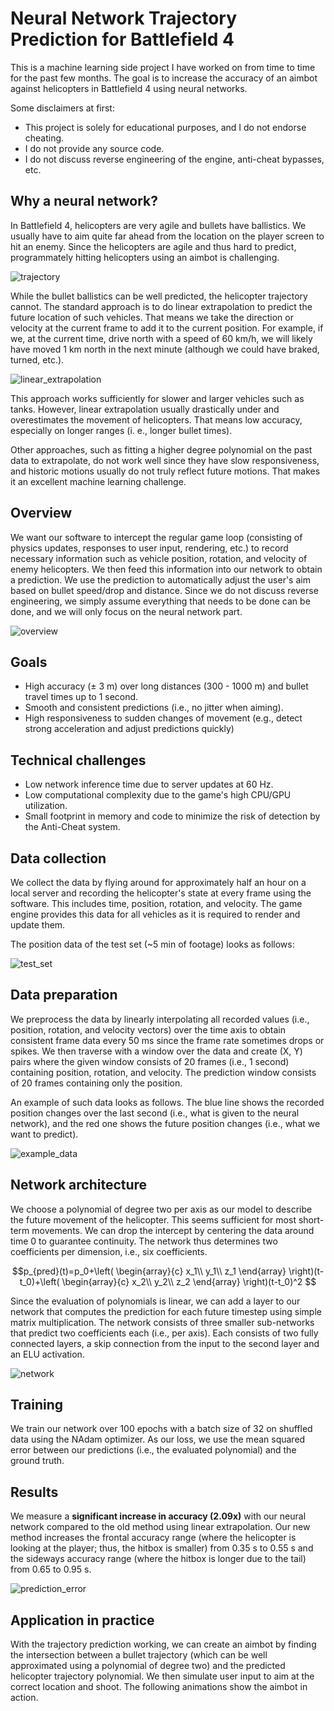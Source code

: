 # Neural Network Trajectory Prediction for Battlefield 4
This is a machine learning side project I have worked on from time to time for the past few months. The goal is to increase the accuracy of an aimbot against helicopters in Battlefield 4 using neural networks. 

Some disclaimers at first:
- This project is solely for educational purposes, and I do not endorse cheating.
- I do not provide any source code.
- I do not discuss reverse engineering of the engine, anti-cheat bypasses, etc.

## Why a neural network?

In Battlefield 4, helicopters are very agile and bullets have ballistics. We usually have to aim quite far ahead from the location on the player screen to hit an enemy. Since the helicopters are agile and thus hard to predict, programmately hitting helicopters using an aimbot is challenging.

![trajectory](https://user-images.githubusercontent.com/79590619/173610035-ddc35520-0058-4c15-a5ff-2a83794ec95c.png)

While the bullet ballistics can be well predicted, the helicopter trajectory cannot. The standard approach is to do linear extrapolation to predict the future location of such vehicles. That means we take the direction or velocity at the current frame to add it to the current position. For example, if we, at the current time, drive north with a speed of 60 km/h, we will likely have moved 1 km north in the next minute (although we could have braked, turned, etc.).

![linear_extrapolation](https://user-images.githubusercontent.com/79590619/173618459-82ad9475-f0f7-49c4-ab80-71c232e91c5b.png)

This approach works sufficiently for slower and larger vehicles such as tanks. However, linear extrapolation usually drastically under and overestimates the movement of helicopters. That means low accuracy, especially on longer ranges (i. e., longer bullet times).

Other approaches, such as fitting a higher degree polynomial on the past data to extrapolate, do not work well since they have slow responsiveness, and historic motions usually do not truly reflect future motions. That makes it an excellent machine learning challenge.

## Overview

We want our software to intercept the regular game loop (consisting of physics updates, responses to user input, rendering, etc.) to record necessary information such as vehicle position, rotation, and velocity of enemy helicopters. We then feed this information into our network to obtain a prediction. We use the prediction to automatically adjust the user's aim based on bullet speed/drop and distance. Since we do not discuss reverse engineering, we simply assume everything that needs to be done can be done, and we will only focus on the neural network part.

![overview](https://user-images.githubusercontent.com/79590619/173553307-e212fe6d-dd82-415e-a120-e70a2e524bb3.png)

## Goals
- High accuracy (± 3 m) over long distances (300 - 1000 m) and bullet travel times up to 1 second.
- Smooth and consistent predictions (i.e., no jitter when aiming).
- High responsiveness to sudden changes of movement (e.g., detect strong acceleration and adjust predictions quickly)

## Technical challenges
- Low network inference time due to server updates at 60 Hz.
- Low computational complexity due to the game's high CPU/GPU utilization.
- Small footprint in memory and code to minimize the risk of detection by the Anti-Cheat system.

## Data collection
We collect the data by flying around for approximately half an hour on a local server and recording the helicopter's state at every frame using the software. This includes time, position, rotation, and velocity. The game engine provides this data for all vehicles as it is required to render and update them.

The position data of the test set (~5 min of footage) looks as follows:

![test_set](https://user-images.githubusercontent.com/79590619/173807357-bae8b8a2-6399-460b-af17-f721ab287d77.png)

## Data preparation
We preprocess the data by linearly interpolating all recorded values (i.e., position, rotation, and velocity vectors) over the time axis to obtain consistent frame data every 50 ms since the frame rate sometimes drops or spikes. We then traverse with a window over the data and create (X, Y) pairs where the given window consists of 20 frames (i.e., 1 second) containing position, rotation, and velocity. The prediction window consists of 20 frames containing only the position.

An example of such data looks as follows. The blue line shows the recorded position changes over the last second (i.e., what is given to the neural network), and the red one shows the future position changes (i.e., what we want to predict).

![example_data](https://user-images.githubusercontent.com/79590619/173808325-0cb1c5e1-341c-4443-ad7c-7ba10105da0b.png)

## Network architecture

We choose a polynomial of degree two per axis as our model to describe the future movement of the helicopter. This seems sufficient for most short-term movements. We can drop the intercept by centering the data around time 0 to guarantee continuity. The network thus determines two coefficients per dimension, i.e., six coefficients.

$$p_{pred}(t)=p_0+\left(
\begin{array}{c}
x_1\\
y_1\\
z_1
\end{array}
\right)(t-t_0)+\left(
\begin{array}{c}
x_2\\
y_2\\
z_2
\end{array}
\right)(t-t_0)^2
$$

Since the evaluation of polynomials is linear, we can add a layer to our network that computes the prediction for each future timestep using simple matrix multiplication. The network consists of three smaller sub-networks that predict two coefficients each (i.e., per axis). Each consists of two fully connected layers, a skip connection from the input to the second layer and an ELU activation.

![network](https://user-images.githubusercontent.com/79590619/173553347-a812efc5-1f65-4b7e-9667-04958d857d87.png)

## Training

We train our network over 100 epochs with a batch size of 32 on shuffled data using the NAdam optimizer. As our loss, we use the mean squared error between our predictions (i.e., the evaluated polynomial) and the ground truth.

## Results

We measure a **significant increase in accuracy (2.09x)** with our neural network compared to the old method using linear extrapolation. Our new method increases the frontal accuracy range (where the helicopter is looking at the player; thus, the hitbox is smaller) from 0.35 s to 0.55 s and the sideways accuracy range (where the hitbox is longer due to the tail) from 0.65 to 0.95 s.

![prediction_error](https://user-images.githubusercontent.com/79590619/173598826-9e08ea87-1fbc-4b1f-83ec-b95414e94dba.png)

## Application in practice

With the trajectory prediction working, we can create an aimbot by finding the intersection between a bullet trajectory (which can be well approximated using a polynomial of degree two) and the predicted helicopter trajectory polynomial. We then simulate user input to aim at the correct location and shoot. The following animations show the aimbot in action.
